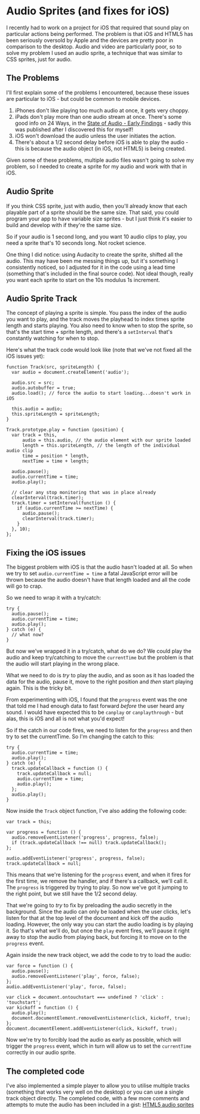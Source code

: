 # Audio Sprites (and fixes for iOS)

I recently had to work on a project for iOS that required that sound play on particular actions being performed. The problem is that iOS and HTML5 has been seriously oversold by Apple and the devices are pretty poor in comparison to the desktop. Audio and video are particularly poor, so to solve my problem I used an audio sprite, a technique that was similar to CSS sprites, just for audio.

<!--more-->

## The Problems

I'll first explain some of the problems I encountered, because these issues are particular to iOS - but could be common to mobile devices.

1. iPhones don't like playing too much audio at once, it gets very choppy.
2. iPads don't play more than one audio stream at once. There's some good info on 24 Ways, in the [State of Audio - Early Findings](http://24ways.org/2010/the-state-of-html5-audio) - sadly this was published after I discovered this for myself!
3. iOS won't download the audio unless the user initiates the action.
4. There's about a 1/2 second delay before iOS is able to play the audio - this is because the audio object (in iOS, not HTML5) is being created.

Given some of these problems, multiple audio files wasn't going to solve my problem, so I needed to create a sprite for my audio and work with that in iOS.

## Audio Sprite

If you think CSS sprite, just with audio, then you'll already know that each playable part of a sprite should be the same size.  That said, you could program your app to have variable size sprites - but I just think it's easier to build and develop with if they're the same size.

So if your audio is 1 second long, and you want 10 audio clips to play, you need a sprite that's 10 seconds long.  Not rocket science.

One thing I did notice: using Audacity to create the sprite, shifted all the audio.  This may have been me messing things up, but it's something I consistently noticed, so I adjusted for it in the code using a lead time (something that's included in the final source code). Not ideal though, really you want each sprite to start on the 10s modulus 1s increment.

## Audio Sprite Track

The concept of playing a sprite is simple.  You pass the index of the audio you want to play, and the track moves the playhead to index times sprite length and starts playing.  You also need to know when to stop the sprite, so that's the start time + sprite length, and there's a `setInterval` that's constantly watching for when to stop.

Here's what the track code would look like (note that we've not fixed all the iOS issues yet):

    function Track(src, spriteLength) {
      var audio = document.createElement('audio');

      audio.src = src;
      audio.autobuffer = true;
      audio.load(); // force the audio to start loading...doesn't work in iOS

      this.audio = audio;
      this.spriteLength = spriteLength;
    }
    
    Track.prototype.play = function (position) {
      var track = this,
          audio = this.audio, // the audio element with our sprite loaded
          length = this.spriteLength, // the length of the individual audio clip
          time = position * length,
          nextTime = time + length;

      audio.pause();
      audio.currentTime = time;
      audio.play();

      // clear any stop monitoring that was in place already
      clearInterval(track.timer);
      track.timer = setInterval(function () {
        if (audio.currentTime >= nextTime) {
          audio.pause();
          clearInterval(track.timer);
        }
      }, 10);
    };

## Fixing the iOS issues

The biggest problem with iOS is that the audio hasn't loaded at all. So when we try to set `audio.currentTime = time` a fatal JavaScript error will be thrown because the audio doesn't have that length loaded and all the code will go to crap.

So we need to wrap it with a try/catch:

    try {
      audio.pause();
      audio.currentTime = time;
      audio.play();      
    } catch (e) {
      // what now?
    }

But now we've wrapped it in a try/catch, what do we do?  We could play the audio and keep try/catching to move the `currentTime` but the problem is that the audio will start playing in the wrong place.

What we need to do is *try* to play the audio, and as soon as it has loaded the data for the audio, pause it, move to the right position and *then* start playing again. This is the tricky bit.

From experimenting with iOS, I found that the `progress` event was the one that told me I had enough data to fast forward *before* the user heard any sound. I would have expected this to be `canplay` or `canplaythrough` - but alas, this is iOS and all is not what you'd expect!

So if the catch in our code fires, we need to listen for the `progress` and then try to set the currentTime. So I'm changing the catch to this:

    try {
      audio.currentTime = time;
      audio.play();
    } catch (e) {
      track.updateCallback = function () {
        track.updateCallback = null;
        audio.currentTime = time;
        audio.play();
      };
      audio.play();
    }

Now inside the `Track` object function, I've also adding the following code:

    var track = this;
    
    var progress = function () {
      audio.removeEventListener('progress', progress, false);
      if (track.updateCallback !== null) track.updateCallback();
    };

    audio.addEventListener('progress', progress, false);
    track.updateCallback = null;

This means that we're listening for the `progress` event, and when it fires for the first time, we remove the handler, and if there's a callback, we'll call it.  The `progress` is triggered by trying to play. So now we've got it jumping to the right point, but we still have the 1/2 second delay. 

That we're going to *try* to fix by preloading the audio secretly in the background. Since the audio can only be loaded when the user clicks, let's listen for that at the top level of the document and kick off the audio loading. However, the only way you can start the audio loading is by playing it. So that's what we'll do, but once the `play` event fires, we'll pause it right away to stop the audio from playing back, but forcing it to move on to the `progress` event.

Again inside the new track object, we add the code to try to load the audio:

    var force = function () {
      audio.pause();
      audio.removeEventListener('play', force, false);
    };
    audio.addEventListener('play', force, false);

    var click = document.ontouchstart === undefined ? 'click' : 'touchstart';
    var kickoff = function () {
      audio.play();
      document.documentElement.removeEventListener(click, kickoff, true);
    };
    document.documentElement.addEventListener(click, kickoff, true);
    
Now we're try to forcibly load the audio as early as possible, which will trigger the `progress` event, which in turn will allow us to set the `currentTime` correctly in our audio sprite.

## The completed code

I've also implemented a simple player to allow you to utilise multiple tracks (something that works very well on the desktop) or you can use a single track object directly.  The completed code, with a few more comments and attempts to mute the audio has been included in a gist: [HTML5 audio sprites](https://gist.github.com/753003)
